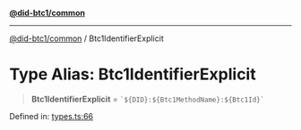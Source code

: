 [**@did-btc1/common**](../README.md)

***

[@did-btc1/common](../globals.md) / Btc1IdentifierExplicit

# Type Alias: Btc1IdentifierExplicit

> **Btc1IdentifierExplicit** = `` `${DID}:${Btc1MethodName}:${Btc1Id}` ``

Defined in: [types.ts:66](https://github.com/dcdpr/did-btc1-js/blob/4ab6f9915d95beed9bc633644c9db1539395f512/packages/common/src/types.ts#L66)
